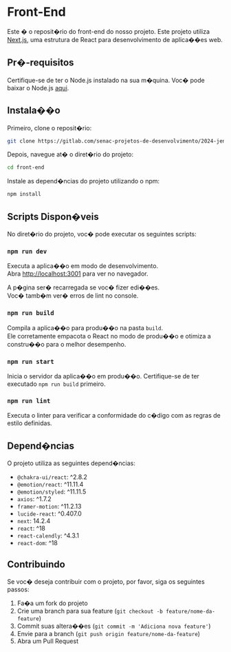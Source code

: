 # Front-End

Este � o reposit�rio do front-end do nosso projeto. Este projeto utiliza [Next.js](https://nextjs.org/), uma estrutura de React para desenvolvimento de aplica��es web.

## Pr�-requisitos

Certifique-se de ter o Node.js instalado na sua m�quina. Voc� pode baixar o Node.js [aqui](https://nodejs.org/).

## Instala��o

Primeiro, clone o reposit�rio:

```bash
git clone https://gitlab.com/senac-projetos-de-desenvolvimento/2024-jennifer-schwanz-torchelsen/front-end.git
```

Depois, navegue at� o diret�rio do projeto:

```bash
cd front-end
```

Instale as depend�ncias do projeto utilizando o npm:

```bash
npm install
```

## Scripts Dispon�veis

No diret�rio do projeto, voc� pode executar os seguintes scripts:

### `npm run dev`

Executa a aplica��o em modo de desenvolvimento.\
Abra [http://localhost:3001](http://localhost:3001) para ver no navegador.

A p�gina ser� recarregada se voc� fizer edi��es.\
Voc� tamb�m ver� erros de lint no console.

### `npm run build`

Compila a aplica��o para produ��o na pasta `build`.\
Ele corretamente empacota o React no modo de produ��o e otimiza a constru��o para o melhor desempenho.

### `npm run start`

Inicia o servidor da aplica��o em produ��o. Certifique-se de ter executado `npm run build` primeiro.

### `npm run lint`

Executa o linter para verificar a conformidade do c�digo com as regras de estilo definidas.

## Depend�ncias

O projeto utiliza as seguintes depend�ncias:

- `@chakra-ui/react`: ^2.8.2
- `@emotion/react`: ^11.11.4
- `@emotion/styled`: ^11.11.5
- `axios`: ^1.7.2
- `framer-motion`: ^11.2.13
- `lucide-react`: ^0.407.0
- `next`: 14.2.4
- `react`: ^18
- `react-calendly`: ^4.3.1
- `react-dom`: ^18

## Contribuindo

Se voc� deseja contribuir com o projeto, por favor, siga os seguintes passos:

1. Fa�a um fork do projeto
2. Crie uma branch para sua feature (`git checkout -b feature/nome-da-feature`)
3. Commit suas altera��es (`git commit -m 'Adiciona nova feature'`)
4. Envie para a branch (`git push origin feature/nome-da-feature`)
5. Abra um Pull Request
